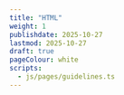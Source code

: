 ```yaml
---
title: "HTML"
weight: 1
publishdate: 2025-10-27
lastmod: 2025-10-27
draft: true
pageColour: white
scripts:
  - js/pages/guidelines.ts
---
```

